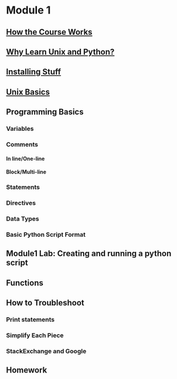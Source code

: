 # Module 1
## [How the Course Works](https://github.com/summerela/intro_programming_python/blob/master/Module1/1%20Course%20Overview.ipynb)


## [Why Learn Unix and Python?](https://github.com/summerela/intro_programming_python/blob/master/Module1/2%20Why%20Unix%20and%20Python%3F%20.ipynb)

## [Installing Stuff](https://github.com/summerela/intro_programming_python/blob/master/Module1/3%20Installing%20Stuff.ipynb)

## [Unix Basics](https://github.com/summerela/intro_programming_python/blob/master/Module1/4%20Unix%20Basics.ipynb)

## Programming Basics
### Variables
### Comments
#### In line/One-line
#### Block/Multi-line
### Statements
### Directives
### Data Types
### Basic Python Script Format

## Module1 Lab: Creating and running a python script

## Functions

## How to Troubleshoot
### Print statements
### Simplify Each Piece
### StackExchange and Google

## Homework
